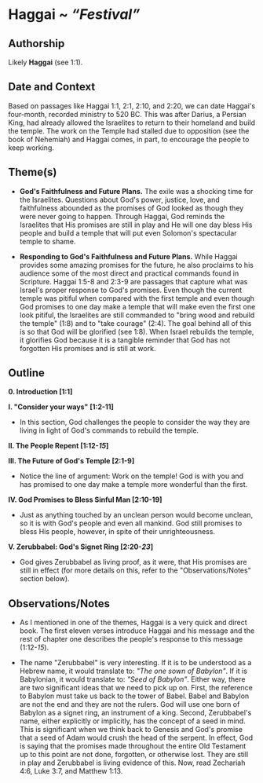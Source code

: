 # Haggai ~ *“Festival”*


## Authorship
Likely **Haggai** (see 1:1).


## Date and Context
Based on passages like Haggai 1:1, 2:1, 2:10, and 2:20, we can date Haggai's four-month, recorded ministry to 520 BC.  This was after Darius, a Persian King, had already allowed the Israelites to return to their homeland and build the temple.  The work on the Temple had stalled due to opposition (see the book of Nehemiah) and Haggai comes, in part, to encourage the people to keep working.


## Theme(s)
- **God's Faithfulness and Future Plans.**  The exile was a shocking time for the Israelites.  Questions about God's power, justice, love, and faithfulness abounded as the promises of God looked as though they were never going to happen.  Through Haggai, God reminds the Israelites that His promises are still in play and He will one day bless His people and build a temple that will put even Solomon's spectacular temple to shame.

- **Responding to God's Faithfulness and Future Plans.**  While Haggai provides some amazing promises for the future, he also proclaims to his audience some of the most direct and practical commands found in Scripture.  Haggai 1:5-8 and 2:3-9 are passages that capture what was Israel's proper response to God's promises.  Even though the current temple was pitiful when compared with the first temple and even though God promises to one day make a temple that will make even the first one look pitiful, the Israelites are still commanded to "bring wood and rebuild the temple" (1:8) and to "take courage" (2:4).  The goal behind all of this is so that God will be glorified (see 1:8).  When Israel rebuilds the temple, it glorifies God because it is a tangible reminder that God has not forgotten His promises and is still at work.


## Outline
**0. Introduction  [1:1]**

**I. "Consider your ways"  [1:2-11]**

  - In this section, God challenges the people to consider the way they are living in light of God's commands to rebuild the temple.

**II. The People Repent  [1:12-*15*]**

**III. The Future of God's Temple  [2:1-9]**

  - Notice the line of argument: Work on the temple!  God is with you and has promised to one day make a temple more wonderful than the first.

**IV. God Promises to Bless Sinful Man  [2:10-19]**

  - Just as anything touched by an unclean person would become unclean, so it is with God's people and even all mankind.  God still promises to bless His people, however, in spite of their unrighteousness.

**V. Zerubbabel: God's Signet Ring  [2:20-*23*]**

  - God gives Zerubbabel as living proof, as it were, that His promises are still in effect (for more details on this, refer to the "Observations/Notes" section below).


## Observations/Notes
  - As I mentioned in one of the themes, Haggai is a very quick and direct book.  The first eleven verses introduce Haggai and his message and the rest of chapter one describes the people's response to this message (1:12-*15*).

  - The name "Zerubbabel" is very interesting.  If it is to be understood as a Hebrew name, it would translate to: *"The one sown of Babylon"*.  If it is Babylonian, it would translate to: *"Seed of Babylon"*.  Either way, there are two significant ideas that we need to pick up on.  First, the reference to Babylon must take us back to the tower of Babel.  Babel and Babylon are not the end and they are not the rulers.  God will use one born of Babylon as a signet ring, an instrument of a king.  Second, Zerubbabel's name, either explicitly or implicitly, has the concept of a seed in mind.  This is significant when we think back to Genesis and God's promise that a seed of Adam would crush the head of the serpent.  In effect, God is saying that the promises made throughout the entire Old Testament up to this point are not done, forgotten, or otherwise lost.  They are still in play and Zerubbabel is living evidence of this.  Now, read Zechariah 4:6, Luke 3:7, and Matthew 1:13.
